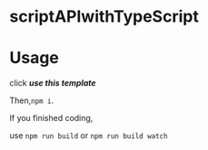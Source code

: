 # scriptAPIwithTypeScript

# Usage
click ***use this template***


Then,```npm i```.


If you finished coding,


use ```npm run build``` or ```npm run build watch```
